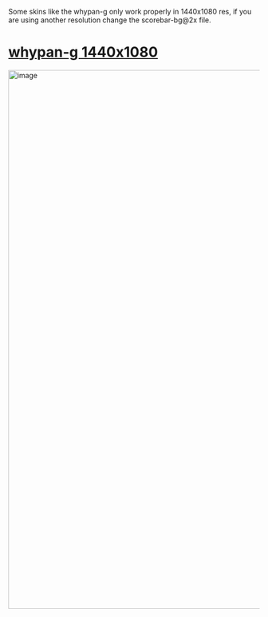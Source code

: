 Some skins like the whypan-g only work properly in 1440x1080 res, if you are using another resolution change the scorebar-bg@2x file.

# [whypan-g 1440x1080]([https://pages.github.com/](https://github.com/seiiri/skins/raw/refs/heads/main/whypan-g%201440x1080.osk))
<img width="1440" height="1080" alt="image" src="https://github.com/user-attachments/assets/4f11e50a-3173-438f-8f85-6e90e34e756f" />
